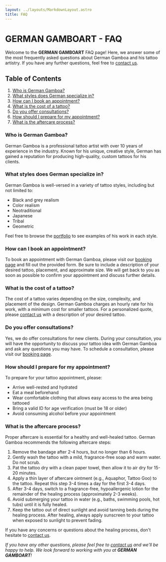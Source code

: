 ```yaml
---
layout: ../layouts/MarkdownLayout.astro
title: FAQ
---
```


# GERMAN GAMBOART - FAQ

Welcome to the **GERMAN GAMBOART** FAQ page! Here, we answer some of the most frequently asked questions about German Gamboa and his tattoo artistry. If you have any further questions, feel free to [contact us](/contact).

## Table of Contents

1. [Who is German Gamboa?](#who-is-german-gamboa)
2. [What styles does German specialize in?](#what-styles-does-german-specialize-in)
3. [How can I book an appointment?](#how-can-i-book-an-appointment)
4. [What is the cost of a tattoo?](#what-is-the-cost-of-a-tattoo)
5. [Do you offer consultations?](#do-you-offer-consultations)
6. [How should I prepare for my appointment?](#how-should-i-prepare-for-my-appointment)
7. [What is the aftercare process?](#what-is-the-aftercare-process)

### Who is German Gamboa? <a name="who-is-german-gamboa"></a>

German Gamboa is a professional tattoo artist with over 10 years of experience in the industry. Known for his unique, creative style, German has gained a reputation for producing high-quality, custom tattoos for his clients.

### What styles does German specialize in? <a name="what-styles-does-german-specialize-in"></a>

German Gamboa is well-versed in a variety of tattoo styles, including but not limited to:

- Black and grey realism
- Color realism
- Neotraditional
- Japanese
- Tribal
- Geometric

Feel free to browse the [portfolio](https://www.germangamboart.com/portfolio) to see examples of his work in each style.

### How can I book an appointment? <a name="how-can-i-book-an-appointment"></a>

To book an appointment with German Gamboa, please visit our [booking page](https://www.germangamboart.com/booking) and fill out the provided form. Be sure to include a description of your desired tattoo, placement, and approximate size. We will get back to you as soon as possible to confirm your appointment and discuss further details.

### What is the cost of a tattoo? <a name="what-is-the-cost-of-a-tattoo"></a>

The cost of a tattoo varies depending on the size, complexity, and placement of the design. German Gamboa charges an hourly rate for his work, with a minimum cost for smaller tattoos. For a personalized quote, please [contact us](/contact) with a description of your desired tattoo.

### Do you offer consultations? <a name="do-you-offer-consultations"></a>

Yes, we do offer consultations for new clients. During your consultation, you will have the opportunity to discuss your tattoo idea with German Gamboa and ask any questions you may have. To schedule a consultation, please visit our [booking page](/contact).

### How should I prepare for my appointment? <a name="how-should-i-prepare-for-my-appointment"></a>

To prepare for your tattoo appointment, please:

- Arrive well-rested and hydrated
- Eat a meal beforehand
- Wear comfortable clothing that allows easy access to the area being tattooed
- Bring a valid ID for age verification (must be 18 or older)
- Avoid consuming alcohol before your appointment

### What is the aftercare process? <a name="what-is-the-aftercare-process"></a>

Proper aftercare is essential for a healthy and well-healed tattoo. German Gamboa recommends the following aftercare steps:

1. Remove the bandage after 2-4 hours, but no longer than 6 hours.
2. Gently wash the tattoo with a mild, fragrance-free soap and warm water. Do not scrub.
3. Pat the tattoo dry with a clean paper towel, then allow it to air dry for 15-20 minutes.
4. Apply a thin layer of aftercare ointment (e.g., Aquaphor, Tattoo Goo) to the tattoo. Repeat this step 3-4 times a day for the first 3-4 days.
5. After 3-4 days, switch to a fragrance-free, hypoallergenic lotion for the remainder of the healing process (approximately 2-3 weeks).
6. Avoid submerging your tattoo in water (e.g., baths, swimming pools, hot tubs) until it is fully healed.
7. Keep the tattoo out of direct sunlight and avoid tanning beds during the healing process. After healing, always apply sunscreen to your tattoo when exposed to sunlight to prevent fading.

If you have any concerns or questions about the healing process, don't hesitate to [contact us](/contact).

_If you have any other questions, please feel free to [contact us](/contact) and we'll be happy to help. We look forward to working with you at **GERMAN GAMBOART**!_
